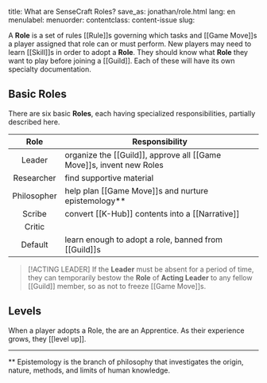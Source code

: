 title: What are SenseCraft Roles?
save_as: jonathan/role.html
lang: en
menulabel:
menuorder:
contentclass: content-issue
slug:

A **Role** is a set of rules [[Rule]]s governing which tasks and [[Game Move]]s a player assigned that role can or must perform. New players may need to learn [[Skill]]s in order to adopt a **Role**. They should know what **Role** they want to play before joining a [[Guild]]. Each of these will have its own specialty documentation.

## Basic Roles

There are six basic **Roles**, each having specialized responsibilities, partially described here. 

Role | Responsibility
:---: | ---
Leader | organize the [[Guild]], approve all [[Game Move]]s, invent new Roles
Researcher | find supportive material
Philosopher | help plan [[Game Move]]s and nurture epistemology**
Scribe | convert [[K-Hub]] contents into a [[Narrative]]
Critic | 
Default | learn enough to adopt a role, banned from [[Guild]]s

>[!ACTING LEADER]
>If the **Leader** must be absent for a period of time, they can temporarily bestow the **Role** of **Acting Leader** to any fellow [[Guild]] member, so as not to freeze [[Game Move]]s.

## Levels
When a player adopts a Role, the are an Apprentice. As their experience grows, they [[level up]].

---

** Epistemology is the branch of philosophy that investigates the origin, nature, methods, and limits of human knowledge.